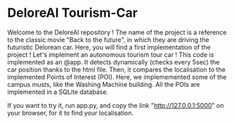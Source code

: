 # DeloreAI Tourism-Car 

Welcome to the DeloreAI repository ! The name of the project is a reference to the classic movie "Back to the future", in which they are driving the futuristic Delorean car. Here, you will find a first implementation of the project !
Let's implement an autonomous tourism tour car ! This code is implemented as an @app. It detects dynamically (checks every 5sec) the car position 
thanks to the html file.
Then, it compares the localisation to the implemented Points of Interest (POI). Here, we implememented some of the campus musts, like the Washing Machine building.
All the POIs are implemented in a SQLite database. 

If you want to try it, run app.py, and copy the link "http://127.0.0.1:5000" on your browser, for it to find your localisation.



